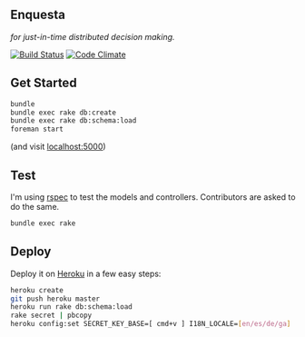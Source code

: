 ## Enquesta

_for just-in-time distributed decision making._

[![Build Status](https://travis-ci.org/d-cent/enquesta.png)](https://travis-ci.org/d-cent/enquesta)
[![Code Climate](https://codeclimate.com/github/d-cent/enquesta.png)](https://codeclimate.com/github/d-cent/enquesta)

## Get Started

```bash
bundle
bundle exec rake db:create
bundle exec rake db:schema:load
foreman start
```

(and visit [localhost:5000](http://localhost:5000))

## Test

I'm using [rspec](http://rspec.info/) to test the models and controllers. Contributors are asked to do the same.

```bash
bundle exec rake
```

## Deploy

Deploy it on [Heroku](http://heroku.com) in a few easy steps:

```bash
heroku create
git push heroku master
heroku run rake db:schema:load
rake secret | pbcopy
heroku config:set SECRET_KEY_BASE=[ cmd+v ] I18N_LOCALE=[en/es/de/ga]
```
